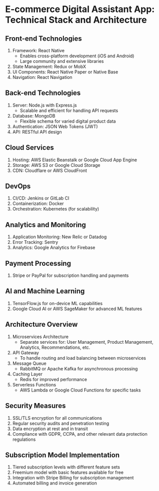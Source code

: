 # E-commerce Digital Assistant App: Technical Stack and Architecture

## Front-end Technologies
1. Framework: React Native
   - Enables cross-platform development (iOS and Android)
   - Large community and extensive libraries
2. State Management: Redux or MobX
3. UI Components: React Native Paper or Native Base
4. Navigation: React Navigation

## Back-end Technologies
1. Server: Node.js with Express.js
   - Scalable and efficient for handling API requests
2. Database: MongoDB
   - Flexible schema for varied digital product data
3. Authentication: JSON Web Tokens (JWT)
4. API: RESTful API design

## Cloud Services
1. Hosting: AWS Elastic Beanstalk or Google Cloud App Engine
2. Storage: AWS S3 or Google Cloud Storage
3. CDN: Cloudflare or AWS CloudFront

## DevOps
1. CI/CD: Jenkins or GitLab CI
2. Containerization: Docker
3. Orchestration: Kubernetes (for scalability)

## Analytics and Monitoring
1. Application Monitoring: New Relic or Datadog
2. Error Tracking: Sentry
3. Analytics: Google Analytics for Firebase

## Payment Processing
1. Stripe or PayPal for subscription handling and payments

## AI and Machine Learning
1. TensorFlow.js for on-device ML capabilities
2. Google Cloud AI or AWS SageMaker for advanced ML features

## Architecture Overview
1. Microservices Architecture
   - Separate services for: User Management, Product Management, Analytics, Recommendations, etc.
2. API Gateway
   - To handle routing and load balancing between microservices
3. Message Queue
   - RabbitMQ or Apache Kafka for asynchronous processing
4. Caching Layer
   - Redis for improved performance
5. Serverless Functions
   - AWS Lambda or Google Cloud Functions for specific tasks

## Security Measures
1. SSL/TLS encryption for all communications
2. Regular security audits and penetration testing
3. Data encryption at rest and in transit
4. Compliance with GDPR, CCPA, and other relevant data protection regulations

## Subscription Model Implementation
1. Tiered subscription levels with different feature sets
2. Freemium model with basic features available for free
3. Integration with Stripe Billing for subscription management
4. Automated billing and invoice generation
